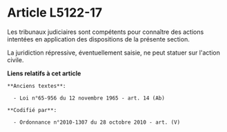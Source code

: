# Article L5122-17

Les tribunaux judiciaires sont compétents pour connaître des actions intentées en application des dispositions de la présente
section.

La juridiction répressive, éventuellement saisie, ne peut statuer sur l'action civile.

**Liens relatifs à cet article**

	**Anciens textes**:

	  - Loi n°65-956 du 12 novembre 1965 - art. 14 (Ab)

	**Codifié par**:

	  - Ordonnance n°2010-1307 du 28 octobre 2010 - art. (V)
